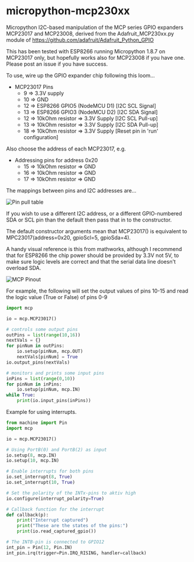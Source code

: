 # micropython-mcp230xx

Micropython I2C-based manipulation of the MCP series GPIO expanders MCP23017 and MCP23008, derived from the Adafruit_MCP230xx.py module of https://github.com/adafruit/Adafruit_Python_GPIO

This has been tested with ESP8266 running Micropython 1.8.7 on MCP23017 only, but hopefully works also for MCP23008 if you have one. Please post an issue if you have success.

To use, wire up the GPIO expander chip following this loom...

* MCP23017 Pins 
    * 9 => 3.3V supply
    * 10 => GND
    * 12 => ESP8266 GPIO5 (NodeMCU D1) [I2C SCL Signal]
    * 13 => ESP8266 GPIO3 (NodeMCU D2) [I2C SDA Signal]
    * 12 => 10kOhm resistor => 3.3V Supply [I2C SCL Pull-up]
    * 13 => 10kOhm resistor => 3.3V Supply [I2C SDA Pull-up]
    * 18 => 10kOhm resistor => 3.3V Supply [Reset pin in 'run' configuration]
    
Also choose the address of each MCP23017, e.g.

* Addressing pins for address 0x20
   * 15 => 10kOhm resistor => GND
   * 16 => 10kOhm resistor => GND
   * 17 => 10kOhm resistor => GND

The mappings between pins and I2C addresses are...

![Pin pull table](http://raspi.tv/wp-content/uploads/2013/07/MCP23017-addresspins1.jpg) 

If you wish to use a different I2C address, or a different GPIO-numbered SDA or SCL pin than the default then pass that in to the constructor. 

The default constructor arguments mean that MCP23017() is equivalent to MPC23017(address=0x20, gpioScl=5, gpioSda=4).

A handy visual reference is this from mathworks, although I recommend that for ESP8266 the chip power should be provided by 3.3V not 5V, to make sure logic levels are correct and that the serial data line doesn't overload SDA.

![MCP Pinout](https://www.mathworks.com/help/examples/raspberrypiio_product/win64/mcp23017_circuit.png)

For example, the following will set the output values of pins 10-15 and read the logic value (True or False) of pins 0-9

```python
import mcp

io = mcp.MCP23017()

# controls some output pins
outPins = list(range(10,16))
nextVals = {}
for pinNum in outPins:
    io.setup(pinNum, mcp.OUT)
    nextVals[pinNum] = True
io.output_pins(nextVals)

# monitors and prints some input pins
inPins = list(range(0,10))
for pinNum in inPins:
    io.setup(pinNum, mcp.IN)
while True:
    print(io.input_pins(inPins))
```

Example for using interrupts.
```python
from machine import Pin
import mcp

io = mcp.MCP23017()

# Using PortB(0) and PortB(2) as input
io.setup(8, mcp.IN)
io.setup(10, mcp.IN)

# Enable interrupts for both pins
io.set_interrupt(8, True)
io.set_interrupt(10, True)

# Set the polarity of the INTx-pins to aktiv high
io.configure(interrupt_polarity=True)

# Callback function for the interrupt
def callback(p):
    print("Interrupt captured")
    print("These are the states of the pins:")
    print(io.read_captured_gpio())

# The INTB-pin is connected to GPIO12
int_pin = Pin(12, Pin.IN)
int_pin.irq(trigger=Pin.IRQ_RISING, handler=callback)

```